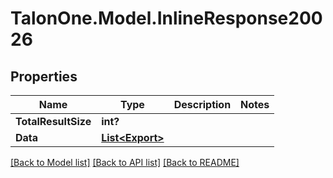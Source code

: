 # TalonOne.Model.InlineResponse20026
## Properties

Name | Type | Description | Notes
------------ | ------------- | ------------- | -------------
**TotalResultSize** | **int?** |  | 
**Data** | [**List&lt;Export&gt;**](Export.md) |  | 

[[Back to Model list]](../README.md#documentation-for-models) [[Back to API list]](../README.md#documentation-for-api-endpoints) [[Back to README]](../README.md)

